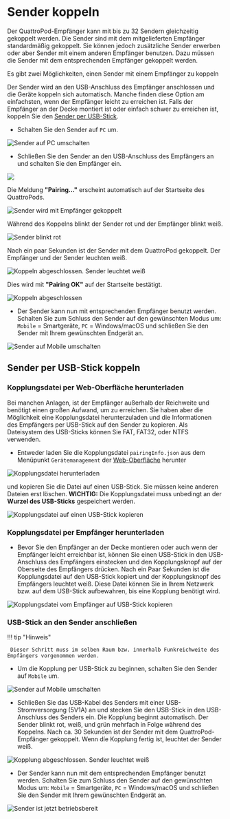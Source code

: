 # Sender koppeln

Der QuattroPod-Empfänger kann mit bis zu 32 Sendern gleichzeitig gekoppelt werden. Die Sender sind mit dem mitgelieferten Empfänger standardmäßig gekoppelt. Sie können jedoch zusätzliche Sender erwerben oder aber Sender mit einem anderen Empfänger benutzen. Dazu müssen die Sender mit dem entsprechenden Empfänger gekoppelt werden.

Es gibt zwei Möglichkeiten, einen Sender mit einem Empfänger zu koppeln

Der Sender wird an den USB-Anschluss des Empfänger anschlossen und die Geräte koppeln sich automatisch. Manche finden diese Option am einfachsten, wenn der Empfänger leicht zu erreichen ist. Falls der Empfänger an der Decke montiert ist oder einfach schwer zu erreichen ist, koppeln Sie den [Sender per USB-Stick](#sender-per-usb-stick-koppeln).

* Schalten Sie den Sender auf `PC` um. 

![Sender auf PC umschalten](/assets/img/Pairing1.jpg)

* Schließen Sie den Sender an den USB-Anschluss des Empfängers an und schalten Sie den Empfänger ein.

![](/assets/img/Pairing2.jpg)

Die Meldung **"Pairing..."** erscheint automatisch auf der Startseite des QuattroPods.

![Sender wird mit Empfänger gekoppelt](/assets/img/Pairing3.jpg)

Während des Koppelns blinkt der Sender rot und der Empfänger blinkt weiß.

![Sender blinkt rot](/assets/img/Pairing4.jpg)

Nach ein paar Sekunden ist der Sender mit dem QuattroPod gekoppelt. Der Empfänger und der Sender leuchten weiß. 

![Koppeln abgeschlossen. Sender leuchtet weiß](/assets/img/Transmitter_white.jpg)

Dies wird mit **"Pairing OK"** auf der Startseite bestätigt.

![Koppeln abgeschlossen](/assets/img/Pairing5.jpg)

* Der Sender kann nun mit entsprechenden Empfänger benutzt werden. Schalten Sie zum Schluss den Sender auf den gewünschten Modus um: `Mobile` = Smartgeräte, `PC` = Windows/macOS und schließen Sie den Sender mit Ihrem gewünschten Endgerät an.

![Sender auf Mobile umschalten](/assets/img/Pairing6.jpg)


## Sender per USB-Stick koppeln

### Kopplungsdatei per Web-Oberfläche herunterladen

Bei manchen Anlagen, ist der Empfänger außerhalb der Reichweite und benötigt einen großen Aufwand, um zu erreichen. Sie haben aber die Möglichkeit eine Kopplungsdatei herunterzuladen und die Informationen des Empfängers per USB-Stick auf den Sender zu kopieren. Als Dateisystem des USB-Sticks können Sie FAT, FAT32, oder NTFS verwenden.

* Entweder laden Sie die Kopplungsdatei `pairingInfo.json` aus dem Menüpunkt `Gerätemanagement` der [Web-Oberfläche](adv.settings.md) herunter 

![Kopplungsdatei herunterladen](/assets/img/Pairing7.png)

und kopieren Sie die Datei auf einen USB-Stick. Sie müssen keine anderen Dateien erst löschen.
**WICHTIG:** Die Kopplungsdatei muss unbedingt an der **Wurzel des USB-Sticks** gespeichert werden. 

![Kopplungsdatei auf einen USB-Stick kopieren](/assets/img/Pairing8.png)

### Kopplungsdatei per Empfänger herunterladen

* Bevor Sie den Empfänger an der Decke montieren oder auch wenn der Empfänger leicht erreichbar ist, können Sie einen USB-Stick in den USB-Anschluss des Empfängers einstecken und den Kopplungsknopf auf der Oberseite des Empfängers drücken. Nach ein Paar Sekunden ist die Kopplungsdatei auf den USB-Stick kopiert und der Kopplungsknopf des Empfängers leuchtet weiß. Diese Datei können Sie in Ihrem Netzwerk bzw. auf dem USB-Stick aufbewahren, bis eine Kopplung benötigt wird.

![Kopplungsdatei vom Empfänger auf USB-Stick kopieren](/assets/img/Pairing9.jpg)

### USB-Stick an den Sender anschließen

!!! tip "Hinweis"

     Dieser Schritt muss im selben Raum bzw. innerhalb Funkreichweite des Empfängers vorgenommen werden.
	 
* Um die Kopplung per USB-Stick zu beginnen, schalten Sie den Sender auf `Mobile` um.

![Sender auf Mobile umschalten](/assets/img/Pairing6.jpg)

* Schließen Sie das USB-Kabel des Senders mit einer USB-Stromversorgung (5V1A) an und stecken Sie den USB-Stick in den USB-Anschluss des Senders ein. Die Kopplung beginnt automatisch. Der Sender blinkt rot, weiß, und grün mehrfach in Folge während des Koppelns. Nach ca. 30 Sekunden ist der Sender mit dem QuattroPod-Empfänger gekoppelt. Wenn díe Kopplung fertig ist, leuchtet  der Sender weiß.

![Kopplung abgeschlossen. Sender leuchtet weiß](/assets/img/Pairing10.jpg)

* Der Sender kann nun mit dem entsprechenden Empfänger benutzt werden. Schalten Sie zum Schluss den Sender auf den gewünschten Modus um: `Mobile` = Smartgeräte, `PC` = Windows/macOS und schließen Sie den Sender mit Ihrem gewünschten Endgerät an.

![Sender ist jetzt betriebsbereit](/assets/img/Pairing6.jpg)





